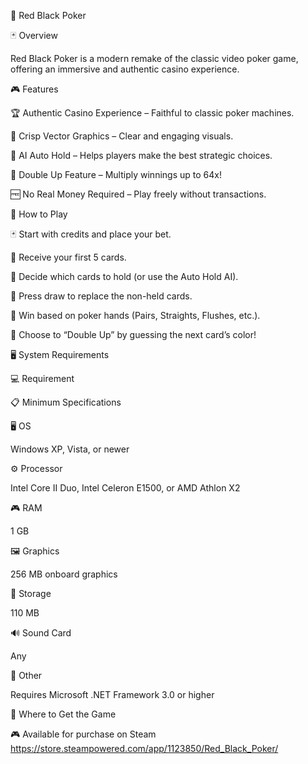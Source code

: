 🎲 Red Black Poker

🃏 Overview

Red Black Poker is a modern remake of the classic video poker game, offering an immersive and authentic casino experience.

🎮 Features

🏆 Authentic Casino Experience – Faithful to classic poker machines.

🎨 Crisp Vector Graphics – Clear and engaging visuals.

🤖 AI Auto Hold – Helps players make the best strategic choices.

🔄 Double Up Feature – Multiply winnings up to 64x!

🆓 No Real Money Required – Play freely without transactions.

📌 How to Play

🃏 Start with credits and place your bet.

🎴 Receive your first 5 cards.

🤔 Decide which cards to hold (or use the Auto Hold AI).

🔄 Press draw to replace the non-held cards.

🎯 Win based on poker hands (Pairs, Straights, Flushes, etc.).

🎰 Choose to “Double Up” by guessing the next card’s color!

🖥 System Requirements

💻 Requirement

📋 Minimum Specifications

🖥 OS

Windows XP, Vista, or newer

⚙ Processor

Intel Core II Duo, Intel Celeron E1500, or AMD Athlon X2

🎮 RAM

1 GB

🖼 Graphics

256 MB onboard graphics

💾 Storage

110 MB

🔊 Sound Card

Any

🔧 Other

Requires Microsoft .NET Framework 3.0 or higher

🔗 Where to Get the Game

🎮 Available for purchase on Steam  https://store.steampowered.com/app/1123850/Red_Black_Poker/

